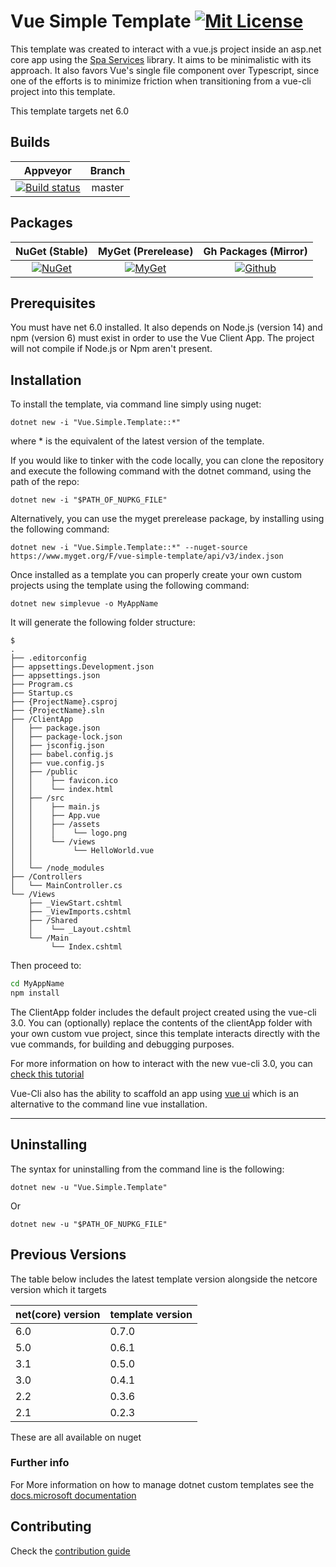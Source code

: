 # Vue Simple Template [![Mit License][mit-img]][mit]

This template was created to interact with a vue.js project inside an asp.net core app using the [Spa Services](https://github.com/aspnet/AspNetCore/tree/7269dbb73f4aa0ebf5ebb8bc07a076ee181851be/src/Middleware/SpaServices) library. It aims to be minimalistic with its approach. It also favors Vue's single file component over Typescript, since one of the efforts is to minimize friction when transitioning from a vue-cli project into this template.

This template targets net 6.0

## Builds

| Appveyor  | Branch |
| :---:     | :---: |
| [![Build status][build-master-img]][build-master] | master |

## Packages

| NuGet (Stable) | MyGet (Prerelease) | Gh Packages (Mirror) | 
| :---: | :---: | :---: |
| [![NuGet][nuget-img]][nuget] | [![MyGet][myget-img]][myget] | [![Github][ghpkg-img]][ghpkg] |

## Prerequisites

You must have net 6.0 installed. It also depends on Node.js (version 14) and npm (version 6) must exist in order to use the Vue Client App. The project will not compile if Node.js or Npm aren't present.

## Installation

To install the template, via command line simply using nuget:

`dotnet new -i "Vue.Simple.Template::*"`

where * is the equivalent of the latest version of the template.

If you would like to tinker with the code locally, you can clone the repository and execute the following command with the dotnet command, using the path of the repo:

`dotnet new -i "$PATH_OF_NUPKG_FILE"`

Alternatively, you can use the myget prerelease package, by installing using the following command:

`dotnet new -i "Vue.Simple.Template::*" --nuget-source https://www.myget.org/F/vue-simple-template/api/v3/index.json`

Once installed as a template you can properly create your own custom projects using the template using the following command:

`dotnet new simplevue -o MyAppName`

It will generate the following folder structure:

``` tree
$
.
├── .editorconfig
├── appsettings.Development.json
├── appsettings.json
├── Program.cs
├── Startup.cs
├── {ProjectName}.csproj
├── {ProjectName}.sln
├── /ClientApp
│   ├── package.json
│   ├── package-lock.json
│   ├── jsconfig.json
│   ├── babel.config.js
│   ├── vue.config.js
│   ├── /public
│   │    ├── favicon.ico
│   │    └── index.html
│   ├── /src
│   │    ├── main.js
│   │    ├── App.vue
│   │    ├── /assets
│   │    │    └── logo.png
│   │    └── /views
│   │         └── HelloWorld.vue
│   │
│   └── /node_modules
├── /Controllers
│   └── MainController.cs
└── /Views
    ├── _ViewStart.cshtml
    ├── _ViewImports.cshtml
    ├── /Shared
    │    └── _Layout.cshtml
    └── /Main
         └── Index.cshtml
```

Then proceed to:

``` bash
cd MyAppName
npm install
```

The ClientApp folder includes the default project created using the vue-cli 3.0. You can (optionally) replace the contents of the clientApp folder with your own custom vue project, since this template interacts directly with the vue commands, for building and debugging purposes.

For more information on how to interact with the new vue-cli 3.0, you can [check this tutorial](https://www.vuemastery.com/courses/real-world-vue-js/vue-cli/)

Vue-Cli also has the ability to scaffold an app using [vue ui](https://scotch.io/tutorials/creating-vue-apps-with-the-vue-ui-tool) which is an alternative to the command line vue installation.

---

## Uninstalling

The syntax for uninstalling from the command line is the following:

`dotnet new -u "Vue.Simple.Template"`

Or

`dotnet new -u "$PATH_OF_NUPKG_FILE"`

## Previous Versions

The table below includes the latest template version alongside the netcore version which it targets

| net(core) version | template version |
| -- | -- |
| 6.0 | 0.7.0 | 
| 5.0 | 0.6.1 |
| 3.1 | 0.5.0 |
| 3.0 | 0.4.1 |
| 2.2 | 0.3.6 |
| 2.1 | 0.2.3 |

These are all available on nuget

### Further info

For More information on how to manage dotnet custom templates see the [docs.microsoft documentation](https://docs.microsoft.com/en-us/dotnet/core/tools/custom-templates)

## Contributing

Check the [contribution guide](https://github.com/Jaxelr/VueSimpleTemplate/blob/master/.github/CONTRIBUTING.md)

[mit-img]: http://img.shields.io/badge/License-MIT-blue.svg
[mit]: https://github.com/Jaxelr/VueSimpleTemplate/blob/master/LICENSE
[build-master-img]: https://github.com/Jaxelr/VueSimpleTemplate/actions/workflows/ci.yml/badge.svg
[build-master]: https://github.com/Jaxelr/VueSimpleTemplate/actions/workflows/ci.yml
[nuget-img]: https://img.shields.io/nuget/v/Vue.Simple.Template.svg
[nuget]: https://www.nuget.org/packages/Vue.Simple.Template/
[myget-img]: https://img.shields.io/myget/vue-simple-template/v/Vue.Simple.Template.svg
[myget]: https://www.myget.org/feed/vue-simple-template/package/nuget/Vue.Simple.Template
[ghpkg-img]: https://img.shields.io/myget/vue-simple-template/v/Vue.Simple.Template.svg
[ghpkg]: https://github.com/Jaxelr/VueSimpleTemplate/packages/1447090